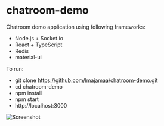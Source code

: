 # chatroom-demo

Chatroom demo application using following frameworks:
 * Node.js + Socket.io
 * React + TypeScript
 * Redis
 * material-ui

To run:
 * git clone https://github.com/lmajamaa/chatroom-demo.git
 * cd chatroom-demo
 * npm install
 * npm start
 * http://localhost:3000
 
![Screenshot](https://imgur.com/1XgoM7p)